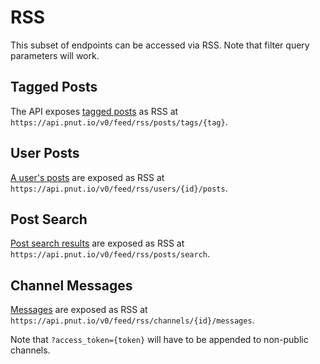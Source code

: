 # RSS

This subset of endpoints can be accessed via RSS. Note that filter query parameters will work.


## Tagged Posts

The API exposes [tagged posts](../posts/streams#get-posts-tag-tag) as RSS at `https://api.pnut.io/v0/feed/rss/posts/tags/{tag}`.


## User Posts

[A user's posts](../posts/streams#get-users-id-posts) are exposed as RSS at `https://api.pnut.io/v0/feed/rss/users/{id}/posts`.


## Post Search

[Post search results](../posts/search#get-posts-search) are exposed as RSS at `https://api.pnut.io/v0/feed/rss/posts/search`.


## Channel Messages

[Messages](../messages/lookup#get-channels-id-messages) are exposed as RSS at `https://api.pnut.io/v0/feed/rss/channels/{id}/messages`.

Note that `?access_token={token}` will have to be appended to non-public channels.